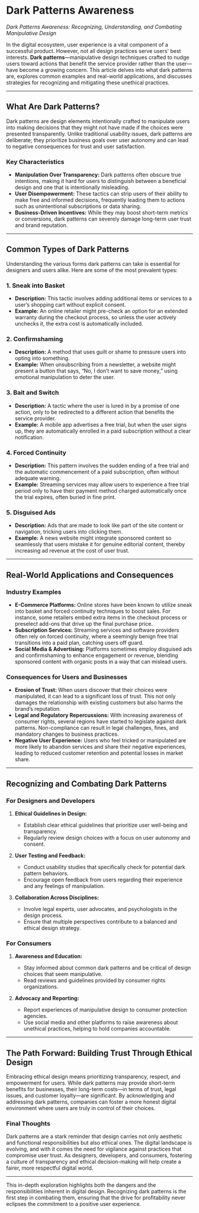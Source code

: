 # Dark Patterns Awareness

*Dark Patterns Awareness: Recognizing, Understanding, and Combating Manipulative Design*

In the digital ecosystem, user experience is a vital component of a successful product. However, not all design practices serve users' best interests. **Dark patterns**—manipulative design techniques crafted to nudge users toward actions that benefit the service provider rather than the user—have become a growing concern. This article delves into what dark patterns are, explores common examples and real-world applications, and discusses strategies for recognizing and mitigating these unethical practices.

---

## What Are Dark Patterns?

Dark patterns are design elements intentionally crafted to manipulate users into making decisions that they might not have made if the choices were presented transparently. Unlike traditional usability issues, dark patterns are deliberate; they prioritize business goals over user autonomy and can lead to negative consequences for trust and user satisfaction.

### Key Characteristics

- **Manipulation Over Transparency:** Dark patterns often obscure true intentions, making it hard for users to distinguish between a beneficial design and one that is intentionally misleading.
- **User Disempowerment:** These tactics can strip users of their ability to make free and informed decisions, frequently leading them to actions such as unintentional subscriptions or data sharing.
- **Business-Driven Incentives:** While they may boost short-term metrics or conversions, dark patterns can severely damage long-term user trust and brand reputation.

---

## Common Types of Dark Patterns

Understanding the various forms dark patterns can take is essential for designers and users alike. Here are some of the most prevalent types:

### 1. **Sneak into Basket**

- **Description:** This tactic involves adding additional items or services to a user’s shopping cart without explicit consent.
- **Example:** An online retailer might pre-check an option for an extended warranty during the checkout process, so unless the user actively unchecks it, the extra cost is automatically included.

### 2. **Confirmshaming**

- **Description:** A method that uses guilt or shame to pressure users into opting into something.
- **Example:** When unsubscribing from a newsletter, a website might present a button that says, “No, I don’t want to save money,” using emotional manipulation to deter the user.

### 3. **Bait and Switch**

- **Description:** A tactic where the user is lured in by a promise of one action, only to be redirected to a different action that benefits the service provider.
- **Example:** A mobile app advertises a free trial, but when the user signs up, they are automatically enrolled in a paid subscription without a clear notification.

### 4. **Forced Continuity**

- **Description:** This pattern involves the sudden ending of a free trial and the automatic commencement of a paid subscription, often without adequate warning.
- **Example:** Streaming services may allow users to experience a free trial period only to have their payment method charged automatically once the trial expires, often buried in fine print.

### 5. **Disguised Ads**

- **Description:** Ads that are made to look like part of the site content or navigation, tricking users into clicking them.
- **Example:** A news website might integrate sponsored content so seamlessly that users mistake it for genuine editorial content, thereby increasing ad revenue at the cost of user trust.

---

## Real-World Applications and Consequences

### Industry Examples

- **E-Commerce Platforms:** Online stores have been known to utilize sneak into basket and forced continuity techniques to boost sales. For instance, some retailers embed extra items in the checkout process or preselect add-ons that drive up the final purchase price.
- **Subscription Services:** Streaming services and software providers often rely on forced continuity, where a seemingly benign free trial transitions into a paid plan, catching users off guard.
- **Social Media & Advertising:** Platforms sometimes employ disguised ads and confirmshaming to enhance engagement or revenue, blending sponsored content with organic posts in a way that can mislead users.

### Consequences for Users and Businesses

- **Erosion of Trust:** When users discover that their choices were manipulated, it can lead to a significant loss of trust. This not only damages the relationship with existing customers but also harms the brand’s reputation.
- **Legal and Regulatory Repercussions:** With increasing awareness of consumer rights, several regions have started to legislate against dark patterns. Non-compliance can result in legal challenges, fines, and mandatory changes to business practices.
- **Negative User Experience:** Users who feel tricked or manipulated are more likely to abandon services and share their negative experiences, leading to reduced customer retention and potential losses in market share.

---

## Recognizing and Combating Dark Patterns

### For Designers and Developers

1. **Ethical Guidelines in Design:**
    - Establish clear ethical guidelines that prioritize user well-being and transparency.
    - Regularly review design choices with a focus on user autonomy and consent.

2. **User Testing and Feedback:**
    - Conduct usability studies that specifically check for potential dark pattern behaviors.
    - Encourage open feedback from users regarding their experience and any feelings of manipulation.

3. **Collaboration Across Disciplines:**
    - Involve legal experts, user advocates, and psychologists in the design process.
    - Ensure that multiple perspectives contribute to a balanced and ethical design strategy.

### For Consumers

1. **Awareness and Education:**
    - Stay informed about common dark patterns and be critical of design choices that seem manipulative.
    - Read reviews and guidelines provided by consumer rights organizations.

2. **Advocacy and Reporting:**
    - Report experiences of manipulative design to consumer protection agencies.
    - Use social media and other platforms to raise awareness about unethical practices, helping to hold companies accountable.

---

## The Path Forward: Building Trust Through Ethical Design

Embracing ethical design means prioritizing transparency, respect, and empowerment for users. While dark patterns may provide short-term benefits for businesses, their long-term costs—in terms of trust, legal issues, and customer loyalty—are significant. By acknowledging and addressing dark patterns, companies can foster a more honest digital environment where users are truly in control of their choices.

### Final Thoughts

Dark patterns are a stark reminder that design carries not only aesthetic and functional responsibilities but also ethical ones. The digital landscape is evolving, and with it comes the need for vigilance against practices that compromise user trust. As designers, developers, and consumers, fostering a culture of transparency and ethical decision-making will help create a fairer, more respectful digital world.

---

This in-depth exploration highlights both the dangers and the responsibilities inherent in digital design. Recognizing dark patterns is the first step in combating them, ensuring that the drive for profitability never eclipses the commitment to a positive user experience.